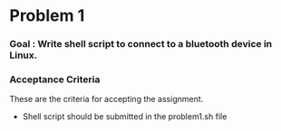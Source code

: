 # Problem 1

### Goal : Write shell script to connect to a bluetooth device in Linux. 


### Acceptance Criteria
These are the criteria for accepting the assignment.

- Shell script should be submitted in the problem1.sh file
